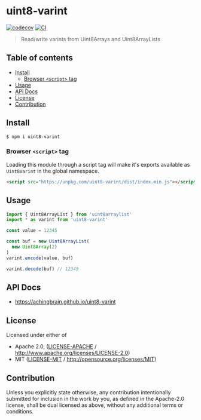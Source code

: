 # uint8-varint <!-- omit in toc -->

[![codecov](https://img.shields.io/codecov/c/github/achingbrain/uint8-varint.svg?style=flat-square)](https://codecov.io/gh/achingbrain/uint8-varint)
[![CI](https://img.shields.io/github/actions/workflow/status/achingbrain/uint8-varint/js-test-and-release.yml?branch=master\&style=flat-square)](https://github.com/achingbrain/uint8-varint/actions/workflows/js-test-and-release.yml?query=branch%3Amaster)

> Read/write varints from Uint8Arrays and Uint8ArrayLists

## Table of contents <!-- omit in toc -->

- [Install](#install)
  - [Browser `<script>` tag](#browser-script-tag)
- [Usage](#usage)
- [API Docs](#api-docs)
- [License](#license)
- [Contribution](#contribution)

## Install

```console
$ npm i uint8-varint
```

### Browser `<script>` tag

Loading this module through a script tag will make it's exports available as `Uint8Varint` in the global namespace.

```html
<script src="https://unpkg.com/uint8-varint/dist/index.min.js"></script>
```

## Usage

```js
import { Uint8ArrayList } from 'uint8arraylist'
import * as varint from 'uint8-varint'

const value = 12345

const buf = new Uint8ArrayList(
  new Uint8Array(2)
)
varint.encode(value, buf)

varint.decode(buf) // 12345
```

## API Docs

- <https://achingbrain.github.io/uint8-varint>

## License

Licensed under either of

- Apache 2.0, ([LICENSE-APACHE](LICENSE-APACHE) / <http://www.apache.org/licenses/LICENSE-2.0>)
- MIT ([LICENSE-MIT](LICENSE-MIT) / <http://opensource.org/licenses/MIT>)

## Contribution

Unless you explicitly state otherwise, any contribution intentionally submitted for inclusion in the work by you, as defined in the Apache-2.0 license, shall be dual licensed as above, without any additional terms or conditions.
